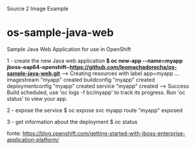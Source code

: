 Source 2 Image Example

# os-sample-java-web
Sample Java Web Application for use in OpenShift


1 - create the new Java web application 
<b>$ oc new-app --name=myapp jboss-eap64-openshift~https://github.com/leomachadorocha/os-sample-java-web.git</b>
--> Creating resources with label app=myapp ...
    imagestream "myapp" created
    buildconfig "myapp" created
    deploymentconfig "myapp" created
    service "myapp" created
--> Success
    Build scheduled, use 'oc logs -f bc/myapp' to track its progress.
    Run 'oc status' to view your app.

2 - expose the service
$ oc expose svc myapp
route "myapp" exposed

3 - get information about the deployment
$ oc status


fonte: https://blog.openshift.com/getting-started-with-jboss-enterprise-application-platform/
